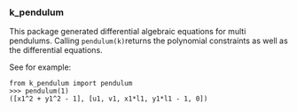 ### k_pendulum

This package generated differential algebraic equations for multi pendulums.
Calling `pendulum(k)`returns the polynomial constraints as well as the differential equations.

See for example:

```
from k_pendulum import pendulum
>>> pendulum(1)
([x1^2 + y1^2 - 1], [u1, v1, x1*l1, y1*l1 - 1, 0])

```

